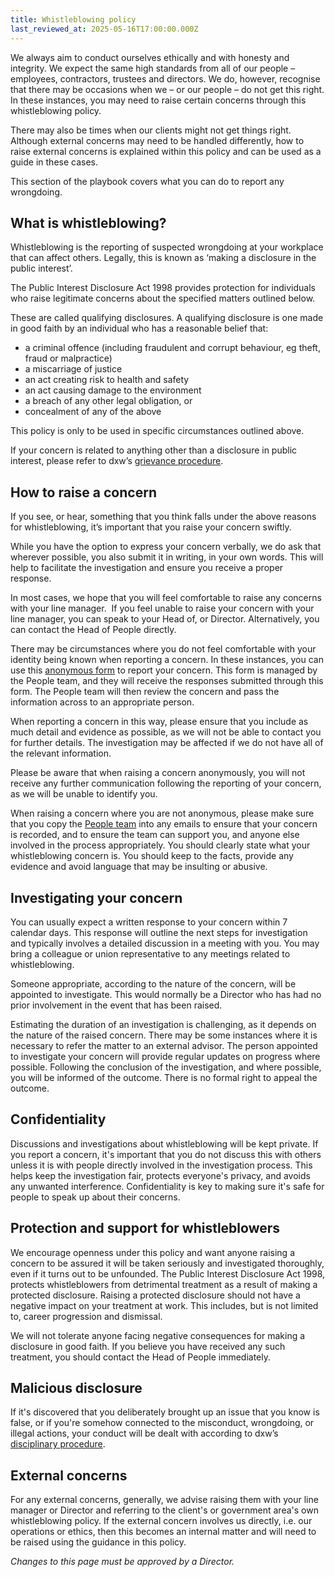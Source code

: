 ```yaml
---
title: Whistleblowing policy
last_reviewed_at: 2025-05-16T17:00:00.000Z
---
```

We always aim to conduct ourselves ethically and with honesty and integrity. We expect the same high standards from all of our people – employees, contractors, trustees and directors. We do, however, recognise that there may be occasions when we – or our people – do not get this right. In these instances, you may need to raise certain concerns through this whistleblowing policy.

There may also be times when our clients might not get things right. Although external concerns may need to be handled differently, how to raise external concerns is explained within this policy and can be used as a guide in these cases.

This section of the playbook covers what you can do to report any wrongdoing.

## **What is whistleblowing?**

Whistleblowing is the reporting of suspected wrongdoing at your workplace that can affect others. Legally, this is known as ‘making a disclosure in the public interest’.

The Public Interest Disclosure Act 1998 provides protection for individuals who raise legitimate concerns about the specified matters outlined below.

These are called qualifying disclosures. A qualifying disclosure is one made in good faith by an individual who has a reasonable belief that:

* a criminal offence (including fraudulent and corrupt behaviour, eg theft, fraud or malpractice)
* a miscarriage of justice
* an act creating risk to health and safety
* an act causing damage to the environment
* a breach of any other legal obligation, or
* concealment of any of the above

This policy is only to be used in specific circumstances outlined above. 

If your concern is related to anything other than a disclosure in public interest, please refer to dxw’s [grievance procedure](/staff-handbook/policies-and-procedures/grievances/).

## **How to raise a concern**

If you see, or hear, something that you think falls under the above reasons for whistleblowing, it’s important that you raise your concern swiftly.

While you have the option to express your concern verbally, we do ask that wherever possible, you also submit it in writing, in your own words. This will help to facilitate the investigation and ensure you receive a proper response. 

In most cases, we hope that you will feel comfortable to raise any concerns with your line manager.  If you feel unable to raise your concern with your line manager, you can speak to your Head of, or Director. Alternatively, you can contact the Head of People directly.

There may be circumstances where you do not feel comfortable with your identity being known when reporting a concern. In these instances, you can use this [anonymous form](https://docs.google.com/forms/d/e/1FAIpQLSdxTMjf2RyjqaexR7EqD_hr9K618grcnqa_aNqx1pKS1O3wnQ/viewform?usp=sf_link) to report your concern. This form is managed by the People team, and they will receive the responses submitted through this form. The People team will then review the concern and pass the information across to an appropriate person.

When reporting a concern in this way, please ensure that you include as much detail and evidence as possible, as we will not be able to contact you for further details. The investigation may be affected if we do not have all of the relevant information. 

Please be aware that when raising a concern anonymously, you will not receive any further communication following the reporting of your concern, as we will be unable to identify you.

When raising a concern where you are not anonymous, please make sure that you copy the [People team](mailto:peopleteam@dxw.com) into any emails to ensure that your concern is recorded, and to ensure the team can support you, and anyone else involved in the process appropriately. You should clearly state what your whistleblowing concern is. You should keep to the facts, provide any evidence and avoid language that may be insulting or abusive.

## **Investigating your concern**

You can usually expect a written response to your concern within 7 calendar days. This response will outline the next steps for investigation and typically involves a detailed discussion in a meeting with you. You may bring a colleague or union representative to any meetings related to whistleblowing.

Someone appropriate, according to the nature of the concern, will be appointed to investigate. This would normally be a Director who has had no prior involvement in the event that has been raised.

Estimating the duration of an investigation is challenging, as it depends on the nature of the raised concern. There may be some instances where it is necessary to refer the matter to an external advisor. The person appointed to investigate your concern will provide regular updates on progress where possible. Following the conclusion of the investigation, and where possible, you will be informed of the outcome. There is no formal right to appeal the outcome.

## **Confidentiality**

Discussions and investigations about whistleblowing will be kept private. If you report a concern, it's important that you do not discuss this with others unless it is with people directly involved in the investigation process. This helps keep the investigation fair, protects everyone's privacy, and avoids any unwanted interference. Confidentiality is key to making sure it's safe for people to speak up about their concerns.

## **Protection and support for whistleblowers**

We encourage openness under this policy and want anyone raising a concern to be assured it will be taken seriously and investigated thoroughly, even if it turns out to be unfounded. The Public Interest Disclosure Act 1998, protects whistleblowers from detrimental treatment as a result of making a protected disclosure. Raising a protected disclosure should not have a negative impact on your treatment at work. This includes, but is not limited to, career progression and dismissal.  

We will not tolerate anyone facing negative consequences for making a disclosure in good faith. If you believe you have received any such treatment, you should contact the Head of People immediately.

## **Malicious disclosure**

If it's discovered that you deliberately brought up an issue that you know is false, or if you're somehow connected to the misconduct, wrongdoing, or illegal actions, your conduct will be dealt with according to dxw’s [disciplinary procedure](/staff-handbook/policies-and-procedures/disciplinary-procedure/).

## **External concerns**

For any external concerns, generally, we advise raising them with your line manager or Director and referring to the client's or government area's own whistleblowing policy. If the external concern involves us directly, i.e. our operations or ethics, then this becomes an internal matter and will need to be raised using the guidance in this policy.

*Changes to this page must be approved by a Director.*